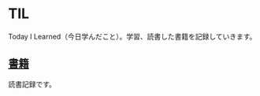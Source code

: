 # TIL
Today I Learned（今日学んだこと）。学習、読書した書籍を記録していきます。

[書籍](https://github.com/users/mizuki-mimc/projects/3/views/4)
---
読書記録です。

